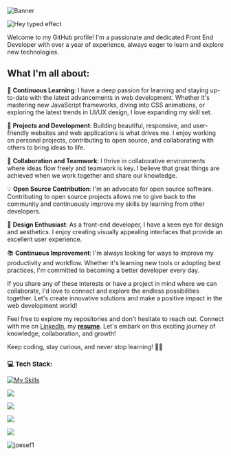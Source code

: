 ![Banner](https://mir-s3-cdn-cf.behance.net/project_modules/max_1200/81bb4b165684019.640b6038d133e.gif)

![Hey typed effect](https://readme-typing-svg.herokuapp.com?font=Poppins&weight=500&size=25&pause=1000&width=435&lines=Hey+there%2C+I'm+Yousef+Elkholy!+%F0%9F%91%8B)

Welcome to my GitHub profile! I'm a passionate and dedicated Front End Developer with over a year of experience, always eager to learn and explore new technologies.

## What I'm all about:

🌱 **Continuous Learning**: I have a deep passion for learning and staying up-to-date with the latest advancements in web development. Whether it's mastering new JavaScript frameworks, diving into CSS animations, or exploring the latest trends in UI/UX design, I love expanding my skill set.

🚀 **Projects and Development**: Building beautiful, responsive, and user-friendly websites and web applications is what drives me. I enjoy working on personal projects, contributing to open source, and collaborating with others to bring ideas to life.

👥 **Collaboration and Teamwork**: I thrive in collaborative environments where ideas flow freely and teamwork is key. I believe that great things are achieved when we work together and share our knowledge.

💡 **Open Source Contribution**: I'm an advocate for open source software. Contributing to open source projects allows me to give back to the community and continuously improve my skills by learning from other developers.

🎨 **Design Enthusiast**: As a front-end developer, I have a keen eye for design and aesthetics. I enjoy creating visually appealing interfaces that provide an excellent user experience.

📚 **Continuous Improvement**: I'm always looking for ways to improve my productivity and workflow. Whether it's learning new tools or adopting best practices, I'm committed to becoming a better developer every day.

If you share any of these interests or have a project in mind where we can collaborate, I'd love to connect and explore the endless possibilities together. Let's create innovative solutions and make a positive impact in the web development world!

Feel free to explore my repositories and don't hesitate to reach out. Connect with me on [LinkedIn](https://www.linkedin.com/in/yousef-el-kholy/), my **[resume](https://www.cakeresume.com/pdf/s--dkPfSGfYEihGkC-zC0C4SQ--/rGkjR.pdf)**. Let's embark on this exciting journey of knowledge, collaboration, and growth!

Keep coding, stay curious, and never stop learning! 🚀✨

<h1 style="font-size: 15px;" align="left">💻 Tech Stack:</h1>

[![My Skills](https://skillicons.dev/icons?i=html,css,sass,js,ts,react,tailwind,bootstrap,redux,firebase,netlify,vercel,vscode,git&perline=15)](https://skillicons.dev)

![](https://streak-stats.demolab.com?user=joesef1&theme=radical&card_width=1080)

![](https://github-readme-stats.vercel.app/api?username=joesef1&show_icons=true&theme=radical&card_width=1080)

![](https://github-readme-activity-graph.vercel.app/graph?username=joesef1&bg_color=000000&color=417e86&line=ff0000&point=948484&area=true&hide_border=true)

![](https://github-readme-stats.vercel.app/api/top-langs/?username=joesef1&layout=compact&theme=radical&card_width=1080)

<p align="left"><img src="https://komarev.com/ghpvc/?username=joesef1&label=Profile%20views&color=0e75b6&style=flat" alt="joesef1" /></p>

